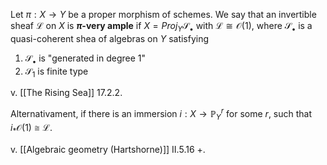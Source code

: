 Let $\pi: X \to Y$ be a proper morphism of schemes. We say that an invertible sheaf $\mathcal{L}$ on $X$ is **$\pi$-very ample** if $X = Proj_Y \mathcal{S}_\bullet$ with $\mathcal{L} \cong \mathcal{O}(1)$, where $\mathcal{S}_\bullet$ is a quasi-coherent shea of algebras on $Y$ satisfying
1. $\mathcal{S}_\bullet$ is "generated in degree 1"
2. $\mathcal{S}_1$ is finite type

v. [[The Rising Sea]] 17.2.2.

Alternativament, if there is an immersion $i: X \to \mathbb{P}^r_Y$ for some $r$, such that $i_* \mathcal{O}(1) \cong \mathcal{L}$.

v. [[Algebraic geometry (Hartshorne)]] II.5.16 +.